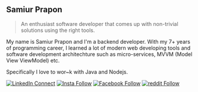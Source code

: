 ## Samiur Prapon

> An enthusiast software developer that comes up with non-trivial solutions using the right tools. <br/>

My name is Samiur Prapon and I'm a backend developer. With my 7+ years of programming career, I learned a lot of modern web developing tools and software development architechture such as micro-services, MVVM (Model View ViewModel) etc.<br/>

Specifically I love to wor~k with Java and Nodejs.<br/>

[![LinkedIn Connect](https://img.shields.io/badge/%20-Connect-black?color=14171A&labelColor=212121&logo=linkedin&logoColor=ffffff)](https://www.linkedin.com/in/prapon) [![Insta Follow](https://img.shields.io/badge/%20-Follow-black?color=14171A&labelColor=d81b60&logo=instagram&logoColor=ffffff)](https://www.instagram.com/tensenprapon) [![Facebook Follow](https://img.shields.io/badge/%20-Connect-black?color=14171A&labelColor=1976d2&logo=facebook&logoColor=ffffff)](https://www.facebook.com/iprapon) [![reddit Follow](https://img.shields.io/badge/%20-Connect-black?color=14171A&labelColor=ff4500&logo=reddit&logoColor=ffffff)](https://www.reddit.com/user/samiurprapon)

<!--
**samiurprapon/samiurprapon** is a ✨ _special_ ✨ repository because its `README.md` (this file) appears on your GitHub profile.

Here are some ideas to get you started:

- 🔭 I’m currently working on ...
- 🌱 I’m currently learning ...
- 👯 I’m looking to collaborate on ...
- 🤔 I’m looking for help with ...
- 💬 Ask me about ...
- 📫 How to reach me: ...
- 😄 Pronouns: ...
- ⚡ Fun fact: ...
-->
